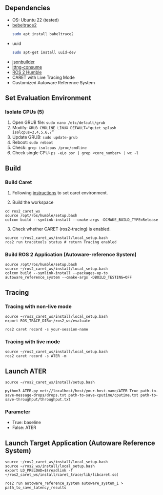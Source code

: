 ## Dependencies
- OS: Ubuntu 22 (tested)
- [bebeltrace2](https://github.com/efficios/babeltrace)
  ```bash
  sudo apt install babeltrace2
  ```
- uuid
    ```bash
    sudo apt-get install uuid-dev
    ```
- [jsonbuilder](https://github.com/microsoft/jsonbuilder/tree/master/include/jsonbuilder)
- [lttng-consume](https://github.com/microsoft/lttng-consume)
- [ROS 2 Humble](https://docs.ros.org/en/humble/Installation/Ubuntu-Install-Debs.html)
- CARET with Live Tracing Mode
- Customized Autoware Reference System

## Set Evaluation Environment
### Isolate CPUs (5)
1. Open GRUB file: 
  ```sudo nano /etc/default/grub```
2. Modify: 
   ```GRUB_CMDLINE_LINUX_DEFAULT="quiet splash isolcpus=3,4,5,6,7”```
3. Update GRUB: 
   ```sudo update-grub```
4. Reboot: 
   ```sudo reboot```
5. Check: 
   ```grep isolcpus /proc/cmdline```
6. Check single CPU: 
   ```ps -eLo psr | grep <core_number> | wc -l```

## Build 
### Build Caret
1. Following [instructions](https://tier4.github.io/caret_doc/main/installation/installation/) to set caret environment.

2. Build the workspace
  ```
  cd ros2_caret_ws
  source /opt/ros/humble/setup.bash
  colcon build --symlink-install --cmake-args -DCMAKE_BUILD_TYPE=Release
  ```

3. Check whether CARET (ros2-tracing) is enabled.
  ```
  source ~/ros2_caret_ws/install/local_setup.bash
  ros2 run tracetools status # return Tracing enabled
  ```

### Build ROS 2 Application (Autoware-reference System)
```
source /opt/ros/humble/setup.bash
source ~/ros2_caret_ws/install/local_setup.bash
colcon build --symlink-install --packages-up-to autoware_reference_system --cmake-args -DBUILD_TESTING=OFF
```

## Tracing
### Tracing with **non-live mode**
```
source ~/ros2_caret_ws/install/local_setup.bash
export ROS_TRACE_DIR=~/ros2_ws/evaluate

ros2 caret record -s your-session-name
```

### Tracing with **live mode**
```
source ~/ros2_caret_ws/install/local_setup.bash
ros2 caret record -s ATER -m
```

## Launch ATER
```
source ~/ros2_caret_ws/install/setup.bash

python3 ATER.py net://localhost/host/your-host-name/ATER True path-to-save-message-drops/drops.txt path-to-save-cputime/cputime.txt path-to-save-throughput/throughput.txt
```
### Parameter
- True: baseline
- False: ATER

## Launch Target Application (Autoware Reference System)
```
source ~/ros2_caret_ws/install/local_setup.bash
source ~/ros2_ws/install/local_setup.bash
export LD_PRELOAD=$(readlink -f ~/ros2_caret_ws/install/caret_trace/lib/libcaret.so)

ros2 run autoware_reference_system autoware_system_1 > path_to_save_latency_results
```

